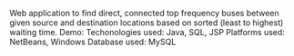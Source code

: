 Web application to find direct, connected top frequency buses between given source and destination locations based on sorted (least to highest) waiting time.
Demo: 
Techonologies used: Java, SQL, JSP
Platforms used: NetBeans, Windows
Database used: MySQL
